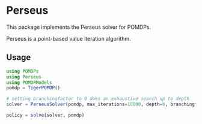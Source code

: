 # Perseus

This package implements the Perseus solver for POMDPs.

Perseus is a point-based value iteration algorithm.

## Usage

```julia
using POMDPs
using Perseus
using POMDPModels
pomdp = TigerPOMDP()

# setting branchingfactor to 0 does an exhaustive search up to depth
solver = PerseusSolver(pomdp, max_iterations=10000, depth=6, branchingfactor=0, verbose=true)

policy = solve(solver, pomdp)
```
